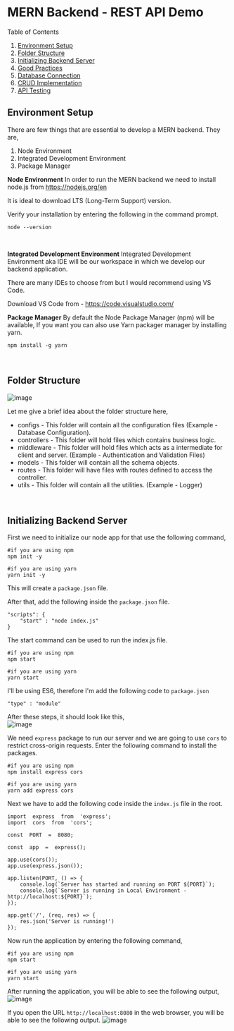 # MERN Backend - REST API Demo

Table of Contents
 1. [Environment Setup](#environment)
 2. [Folder Structure](#folder)
 3. [Initializing Backend Server](#server)
 4. [Good Practices](#practices)
 5. [Database Connection](#database)
 6. [CRUD Implementation](#crud)
 7. [API Testing](#testing)

<div id="environment">

 ## Environment Setup 
 There are few things that are essential to develop a MERN backend. They are,
 1. Node Environment 
 2. Integrated Development Environment
 3. Package Manager

**Node Environment**
In order to run the MERN backend we need to install node.js from https://nodejs.org/en

It is ideal to download LTS (Long-Term Support) version. 

Verify your installation by entering the following in the command prompt.

    node --version
<br/>

**Integrated Development Environment**
Integrated Development Environment aka IDE will be our workspace in which we develop our backend application.

There are many IDEs to choose from but I would recommend using VS Code.

Download VS Code from - https://code.visualstudio.com/
<br/>

**Package Manager**
By default the Node Package Manager (npm) will be available, If you want you can also use Yarn packager manager by installing yarn.

    npm install -g yarn

</div>
<br/>
<div id="folder">

## Folder Structure

![image](https://github.com/GokulAbisheak/mern-rest-api-demo/assets/116421744/8ad9e73a-f7dd-42ad-8a90-d3527b6e74e4)

Let me give a brief idea about the folder structure here,
* configs - This folder will contain all the configuration files (Example - Database Configuration).
* controllers - This folder will hold files which contains business logic.
* middleware - This folder will hold files which acts as a intermediate for client and server. (Example - Authentication and Validation Files)
* models - This folder will contain all the schema objects.
* routes - This folder will have files with routes defined to access the controller.
* utils - This folder will contain all the utilities. (Example - Logger)
</div>
<br/>
<div id="server">

## Initializing Backend Server

First we need to initialize our node app for that use the following command,

    #if you are using npm
    npm init -y

	#if you are using yarn
    yarn init -y

This will create a `package.json` file.

After that, add the following inside the `package.json` file.

    "scripts": {
	    "start" : "node index.js"
    }

The start command can be used to run the index.js file.

    #if you are using npm
    npm start
    
    #if you are using yarn
    yarn start

I'll be using ES6, therefore I'm add the following code to `package.json`

    "type" : "module"

After these steps, it should look like this, <br/>
![image](https://github.com/GokulAbisheak/mern-rest-api-demo/assets/116421744/00b251a4-e3c0-42d8-b488-92a63a3aedee) 

We need `express` package to run our server and we are going to use `cors` to restrict cross-origin requests. Enter the following command to install the packages.

    #if you are using npm
    npm install express cors
	
	#if you are using yarn
	yarn add express cors

Next we have to add the following code inside the `index.js` file in the root.

```
import  express  from  'express';
import  cors  from  'cors';

const  PORT  =  8080;

const  app  =  express();

app.use(cors());
app.use(express.json());

app.listen(PORT, () => {
	console.log(`Server has started and running on PORT ${PORT}`);
	console.log(`Server is running in Local Environment - http://localhost:${PORT}`);
});

app.get('/', (req, res) => {
	res.json('Server is running!')
});
```
Now run the application by entering the following command,

    #if you are using npm
    npm start
    
	#if you are using yarn
	yarn start

After running the application, you will be able to see the following output,
![image](https://github.com/GokulAbisheak/mern-rest-api-demo/assets/116421744/a3e97dba-eba2-47aa-8d44-72b7e96fa47c)

If you open the URL `http://localhost:8080` in the web browser, you will be able to see the following output.
![image](https://github.com/GokulAbisheak/mern-rest-api-demo/assets/116421744/f50d451b-cab4-4d1f-bf72-eb32d871f9b8)
</div>
